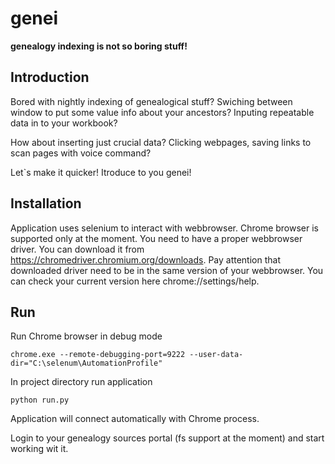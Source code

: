 # genei

**genealogy indexing is not so boring stuff!**

## Introduction

Bored with nightly indexing of genealogical stuff? Swiching between window to put some value info about your ancestors? Inputing repeatable data in to your workbook?

How about inserting just crucial data? Clicking webpages, saving links to scan pages with voice command?

Let`s make it quicker!
Itroduce to you genei!


## Installation

Application uses selenium to interact with webbrowser. Chrome browser is supported only at the moment. You need to have a proper webbrowser driver. You can download it from https://chromedriver.chromium.org/downloads. Pay attention that downloaded driver need to be in the same version of your webbrowser. You can check your current version here chrome://settings/help.

## Run

Run Chrome browser in debug mode

```chrome.exe --remote-debugging-port=9222 --user-data-dir="C:\selenum\AutomationProfile"```

In project directory run application

```python run.py```

Application will connect automatically with Chrome process.

Login to your genealogy sources portal (fs support at the moment) and start working wit it.